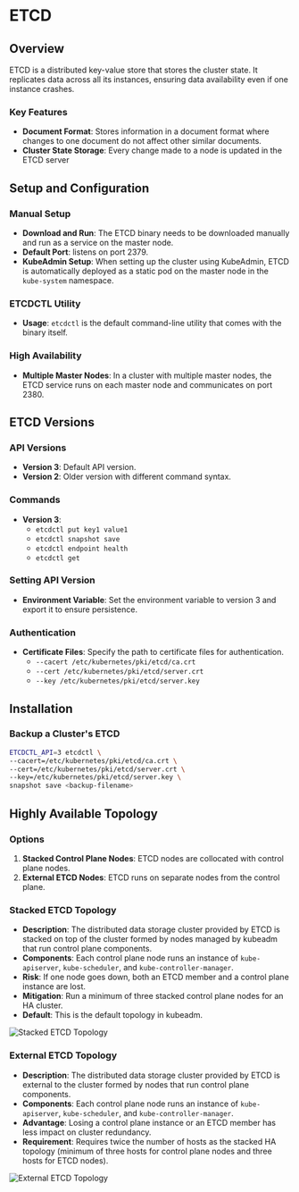
# ETCD

## Overview
ETCD is a distributed key-value store that stores the cluster state. It replicates data across all its instances, ensuring data availability even if one instance crashes. 

### Key Features
- **Document Format**: Stores information in a document format where changes to one document do not affect other similar documents.
- **Cluster State Storage**: Every change made to a node is updated in the ETCD server

## Setup and Configuration

### Manual Setup
- **Download and Run**: The ETCD binary needs to be downloaded manually and run as a service on the master node.
- **Default Port**: listens on port 2379.
- **KubeAdmin Setup**: When setting up the cluster using KubeAdmin, ETCD is automatically deployed as a static pod on the master node in the `kube-system` namespace.

### ETCDCTL Utility
- **Usage**: `etcdctl` is the default command-line utility that comes with the binary itself.


### High Availability
- **Multiple Master Nodes**: In a cluster with multiple master nodes, the ETCD service runs on each master node and communicates on port 2380.


## ETCD Versions

### API Versions
- **Version 3**: Default API version.
- **Version 2**: Older version with different command syntax.

### Commands
- **Version 3**:
  - `etcdctl put key1 value1`
  - `etcdctl snapshot save`
  - `etcdctl endpoint health`
  - `etcdctl get`


### Setting API Version
- **Environment Variable**: Set the environment variable to version 3 and export it to ensure persistence.

### Authentication
- **Certificate Files**: Specify the path to certificate files for authentication.
  - `--cacert /etc/kubernetes/pki/etcd/ca.crt`
  - `--cert /etc/kubernetes/pki/etcd/server.crt`
  - `--key /etc/kubernetes/pki/etcd/server.key`

## Installation

### Backup a Cluster's ETCD
```sh
ETCDCTL_API=3 etcdctl \
--cacert=/etc/kubernetes/pki/etcd/ca.crt \
--cert=/etc/kubernetes/pki/etcd/server.crt \
--key=/etc/kubernetes/pki/etcd/server.key \
snapshot save <backup-filename>
```


## Highly Available Topology

### Options
1. **Stacked Control Plane Nodes**: ETCD nodes are collocated with control plane nodes.
2. **External ETCD Nodes**: ETCD runs on separate nodes from the control plane.

### Stacked ETCD Topology
- **Description**: The distributed data storage cluster provided by ETCD is stacked on top of the cluster formed by nodes managed by kubeadm that run control plane components.
- **Components**: Each control plane node runs an instance of `kube-apiserver`, `kube-scheduler`, and `kube-controller-manager`.
- **Risk**: If one node goes down, both an ETCD member and a control plane instance are lost.
- **Mitigation**: Run a minimum of three stacked control plane nodes for an HA cluster.
- **Default**: This is the default topology in kubeadm.

![Stacked ETCD Topology](https://kubernetes.io/images/kubeadm/kubeadm-ha-topology-stacked-etcd.svg)

### External ETCD Topology
- **Description**: The distributed data storage cluster provided by ETCD is external to the cluster formed by nodes that run control plane components.
- **Components**: Each control plane node runs an instance of `kube-apiserver`, `kube-scheduler`, and `kube-controller-manager`.
- **Advantage**: Losing a control plane instance or an ETCD member has less impact on cluster redundancy.
- **Requirement**: Requires twice the number of hosts as the stacked HA topology (minimum of three hosts for control plane nodes and three hosts for ETCD nodes).

![External ETCD Topology](https://kubernetes.io/images/kubeadm/kubeadm-ha-topology-external-etcd.svg)

